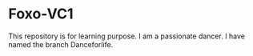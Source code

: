 # Foxo-VC1
This repository is for learning purpose.
I am a passionate dancer. I have named the branch Danceforlife.

